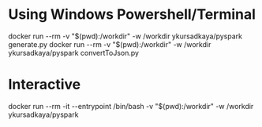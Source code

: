 # Using Windows Powershell/Terminal
docker run --rm -v "$(pwd):/workdir" -w /workdir ykursadkaya/pyspark generate.py
docker run --rm -v "$(pwd):/workdir" -w /workdir ykursadkaya/pyspark convertToJson.py

# Interactive
docker run --rm -it --entrypoint /bin/bash -v "$(pwd):/workdir" -w /workdir ykursadkaya/pyspark

